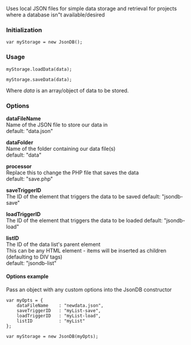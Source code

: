 Uses local JSON files for simple data storage and retrieval
for projects where a database isn"t available/desired

### Initialization ###

	var myStorage = new JsonDB();
  
### Usage ###

    myStorage.loadData(data);

    myStorage.saveData(data);

Where *data* is an array/object of data to be stored.


### Options ###


**dataFileName**  
Name of the JSON file to store our data in  
default: "data.json"

**dataFolder**  
Name of the folder containing our data file(s)  
default: "data"

**processor**   
Replace this to change the PHP file that saves the data  
default: "save.php"

**saveTriggerID**  
The ID of the element that triggers the data to be saved
default: "jsondb-save"

**loadTriggerID**  
The ID of the element that triggers the data to be loaded
default: "jsondb-load"

**listID**  
The ID of the data list's parent element  
This can be any HTML element - items will be inserted as children (defaulting to DIV tags)  
default: "jsondb-list"
  


#### Options example ####

Pass an object with any custom options into the JsonDB constructor

	var myOpts = {
	    dataFileName    : "newdata.json",
	    saveTriggerID   : "myList-save",
	    loadTriggerID   : "myList-load",
	    listID          : "myList"
	};

	var myStorage = new JsonDB(myOpts);

